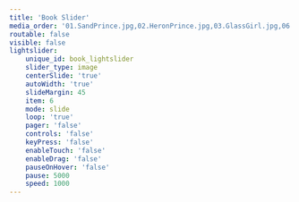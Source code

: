 ```yaml
---
title: 'Book Slider'
media_order: '01.SandPrince.jpg,02.HeronPrince.jpg,03.GlassGirl.jpg,06.ClaimingoftheDuke.jpg,11.LeastLikelyFall.jpg,12.LeastLikelyMarry.jpg,14.DarkRooms_.jpg,25.Pure.jpg,27.Faster.jpg,30.BeyondToday.jpg,40.DirtyTrick.jpg,41.FlipTheBeat.jpg,42.TheHotterTheyCome.jpg,45.Shift.jpg,46.HoleintheWorld.jpg,75.Brothers.jpg,76.NectarandAmbrosia.jpg,77.WomanEnough.jpg,78.TroubleandStrife.jpg,79.QuickCash.jpg,80.UnseducibleEarl.jpg,81.SeductionofCameronMacKay.jpg,90.BrideTournament.jpg,99.AlannahLorcanWolf.jpg'
routable: false
visible: false
lightslider:
    unique_id: book_lightslider
    slider_type: image
    centerSlide: 'true'
    autoWidth: 'true'
    slideMargin: 45
    item: 6
    mode: slide
    loop: 'true'
    pager: 'false'
    controls: 'false'
    keyPress: 'false'
    enableTouch: 'false'
    enableDrag: 'false'
    pauseOnHover: 'false'
    pause: 5000
    speed: 1000
---
```



